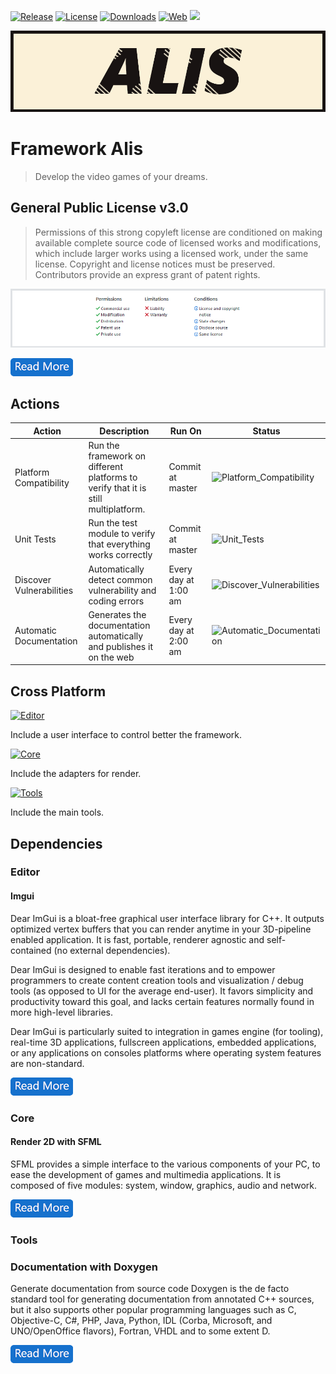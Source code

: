 [![Release](https://img.shields.io/github/release/pabllopf/alis.svg)](https://github.com/pabllopf/alis/releases/latest) 
[![License](https://img.shields.io/badge/License-GPL%20v3.0-blue)](https://github.com/pabllopf/Alis/blob/main/LICENSE)
[![Downloads](https://img.shields.io/github/downloads/pabllopf/alis/total.svg)]()
[![Web](https://img.shields.io/website?down_color=red&down_message=failed&up_color=blue&up_message=active&url=https%3A%2F%2Fpabllopf.github.io%2FAlis%2F)](https://pabllopf.github.io/Alis/index.html)
<img src="https://visitor-badge.laobi.icu/badge?page_id=pabllopf.alis"> 

[![](https://github.com/pabllopf/Alis/blob/main/docs/resources/banner/Alis_Banner_970x250.png)](https://pabllopf.github.io/Alis/index.html)

#  Framework Alis

> Develop the video games of your dreams.

## General Public License v3.0
> Permissions of this strong copyleft license are conditioned on making available complete source code of licensed works and modifications, which include larger works using a licensed work, under the same license. Copyright and license notices must be preserved. Contributors provide an express grant of patent rights.    

[![License](https://github.com/pabllopf/Alis/blob/main/docs/resources/license/License.png)](https://github.com/pabllopf/Alis/blob/master/LICENSE)

[![](https://github.com/pabllopf/Alis/blob/main/docs/resources/buttons/ReadMore.png)](https://github.com/pabllopf/Alis/blob/master/LICENSE)

## Actions 
| Action | Description | Run On | Status |
| --- | --- | ---- | --- |
| Platform Compatibility | Run the framework on different platforms to verify that it is still multiplatform. | Commit at master | ![Platform_Compatibility](https://github.com/pabllopf/Alis/workflows/Platform_Compatibility/badge.svg) |
| Unit Tests| Run the test module to verify that everything works correctly | Commit at master | ![Unit_Tests](https://github.com/pabllopf/Alis/workflows/Unit_Tests/badge.svg) |
| Discover Vulnerabilities | Automatically detect common vulnerability and coding errors | Every day at 1:00 am | ![Discover_Vulnerabilities](https://github.com/pabllopf/Alis/workflows/Discover_Vulnerabilities/badge.svg) |
| Automatic Documentation | Generates the documentation automatically and publishes it on the web | Every day at 2:00 am | ![Automatic_Documentation](https://github.com/pabllopf/Alis/workflows/Automatic_Documentation/badge.svg) |




## Cross Platform
[![Editor](https://shields.io/badge/Editor-Windows%20%7C%20MacOS%20%7C%20Linux-%23989898)]()

Include a user interface to control better the framework.

[![Core](https://shields.io/badge/Core-Windows%20%7C%20IOS%20%7C%20Android%20%7C%20MacOS%20%7C%20Linux-%23989898)]()

Include the adapters for render.

[![Tools](https://shields.io/badge/Tools-Windows%20%7C%20IOS%20%7C%20Android%20%7C%20MacOS%20%7C%20Linux-%23989898)]()

Include the main tools.


## Dependencies
### Editor
#### Imgui
Dear ImGui is a bloat-free graphical user interface library for C++. It outputs optimized vertex buffers that you can render anytime in your 3D-pipeline enabled application. It is fast, portable, renderer agnostic and self-contained (no external dependencies).

Dear ImGui is designed to enable fast iterations and to empower programmers to create content creation tools and visualization / debug tools (as opposed to UI for the average end-user). It favors simplicity and productivity toward this goal, and lacks certain features normally found in more high-level libraries.

Dear ImGui is particularly suited to integration in games engine (for tooling), real-time 3D applications, fullscreen applications, embedded applications, or any applications on consoles platforms where operating system features are non-standard.

[![](https://github.com/pabllopf/Alis/blob/main/docs/resources/buttons/ReadMore.png)](https://github.com/ocornut/imgui)

### Core
#### Render 2D with SFML
SFML provides a simple interface to the various components of your PC, to ease the development of games and multimedia applications. It is composed of five modules: system, window, graphics, audio and network.

[![](https://github.com/pabllopf/Alis/blob/main/docs/resources/buttons/ReadMore.png)](https://www.sfml-dev.org/)

### Tools


### Documentation with Doxygen
Generate documentation from source code
Doxygen is the de facto standard tool for generating documentation from annotated C++ sources, but it also supports other popular programming languages such as C, Objective-C, C#, PHP, Java, Python, IDL (Corba, Microsoft, and UNO/OpenOffice flavors), Fortran, VHDL and to some extent D.

[![](https://github.com/pabllopf/Alis/blob/main/docs/resources/buttons/ReadMore.png)](https://www.doxygen.nl/index.html)



